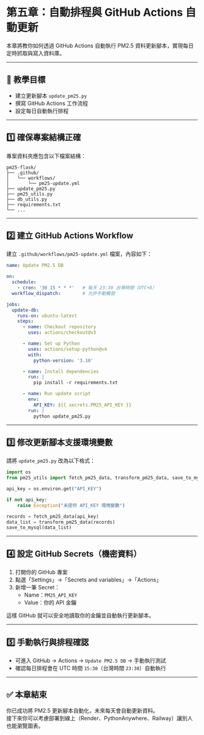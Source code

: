 # 第五章：自動排程與 GitHub Actions 自動更新

本章將教你如何透過 GitHub Actions 自動執行 PM2.5 資料更新腳本，實現每日定時抓取與寫入資料庫。

---

## 🎯 教學目標

- 建立更新腳本 `update_pm25.py`
- 撰寫 GitHub Actions 工作流程
- 設定每日自動執行排程

---

## 1️⃣ 確保專案結構正確

專案資料夾應包含以下檔案結構：

```
pm25-flask/
├── .github/
│   └── workflows/
│       └── pm25-update.yml
├── update_pm25.py
├── pm25_utils.py
├── db_utils.py
├── requirements.txt
└── ...
```

---

## 2️⃣ 建立 GitHub Actions Workflow

建立 `.github/workflows/pm25-update.yml` 檔案，內容如下：

```yaml
name: Update PM2.5 DB

on:
  schedule:
    - cron: '30 15 * * *'   # 每天 23:30 台灣時間（UTC+8）
  workflow_dispatch:        # 允許手動觸發

jobs:
  update-db:
    runs-on: ubuntu-latest
    steps:
      - name: Checkout repository
        uses: actions/checkout@v3

      - name: Set up Python
        uses: actions/setup-python@v4
        with:
          python-version: '3.10'

      - name: Install dependencies
        run: |
          pip install -r requirements.txt

      - name: Run update script
        env:
          API_KEY: ${{ secrets.PM25_API_KEY }}
        run: |
          python update_pm25.py
```

---

## 3️⃣ 修改更新腳本支援環境變數

請將 `update_pm25.py` 改為以下格式：

```python
import os
from pm25_utils import fetch_pm25_data, transform_pm25_data, save_to_mysql

api_key = os.environ.get("API_KEY")

if not api_key:
    raise Exception("未提供 API_KEY 環境變數")

records = fetch_pm25_data(api_key)
data_list = transform_pm25_data(records)
save_to_mysql(data_list)
```

---

## 4️⃣ 設定 GitHub Secrets（機密資料）

1. 打開你的 GitHub 專案
2. 點選「Settings」→「Secrets and variables」→「Actions」
3. 新增一筆 Secret：
   - Name：`PM25_API_KEY`
   - Value：你的 API 金鑰

這樣 GitHub 就可以安全地讀取你的金鑰並自動執行更新腳本。

---

## 5️⃣ 手動執行與排程確認

- 可進入 GitHub → Actions → `Update PM2.5 DB` → 手動執行測試
- 確認每日排程會在 UTC 時間 `15:30`（台灣時間 `23:30`）自動執行

---

## ✅ 本章結束

你已成功將 PM2.5 更新腳本自動化，未來每天會自動更新資料。  
接下來你可以考慮部署到線上（Render、PythonAnywhere、Railway）讓別人也能瀏覽圖表。
